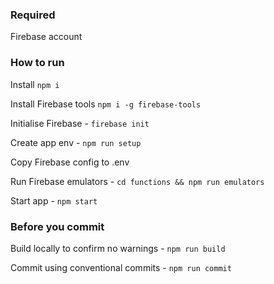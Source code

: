 ### Required
Firebase account

### How to run

Install `npm i`

Install Firebase tools `npm i -g firebase-tools`

Initialise Firebase - `firebase init`

Create app env - `npm run setup`

Copy Firebase config to .env

Run Firebase emulators - `cd functions && npm run emulators`

Start app - `npm start`

### Before you commit

Build locally to confirm no warnings - `npm run build`

Commit using conventional commits - `npm run commit`


